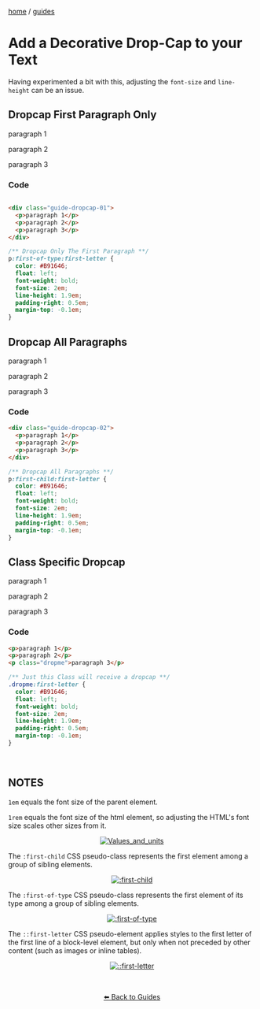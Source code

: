 
<p><a href="/">home</a> / <a href="/guides">guides</a></p>
<div class="rainbow-retro"></div>

# Add a Decorative Drop-Cap to your Text

Having experimented a bit with this, adjusting the `font-size` and `line-height` can be an issue.

## Dropcap First Paragraph Only


<div class="guide-dropcap-01">
  <p>paragraph 1</p>
  <p>paragraph 2</p>
  <p>paragraph 3</p>
</div>

### Code

```html

<div class="guide-dropcap-01">
  <p>paragraph 1</p>
  <p>paragraph 2</p>
  <p>paragraph 3</p>
</div>

```

```css
/** Dropcap Only The First Paragraph **/
p:first-of-type:first-letter {
  color: #B91646;
  float: left;
  font-weight: bold;
  font-size: 2em;
  line-height: 1.9em;
  padding-right: 0.5em;
  margin-top: -0.1em;
} 
```


## Dropcap All Paragraphs


<div class="guide-dropcap-02">
  <p>paragraph 1</p>
  <p>paragraph 2</p>
  <p>paragraph 3</p>
</div>

### Code

```html
<div class="guide-dropcap-02">
  <p>paragraph 1</p>
  <p>paragraph 2</p>
  <p>paragraph 3</p>
</div>

```

```css
/** Dropcap All Paragraphs **/
p:first-child:first-letter {
  color: #B91646;
  float: left;
  font-weight: bold;
  font-size: 2em;
  line-height: 1.9em;
  padding-right: 0.5em;
  margin-top: -0.1em;
}

```

## Class Specific Dropcap

<p>paragraph 1</p>
<p>paragraph 2</p>
<p class="dropme">paragraph 3</p>


### Code

```html
<p>paragraph 1</p>
<p>paragraph 2</p>
<p class="dropme">paragraph 3</p>

```

```css
/** Just this Class will receive a dropcap **/
.dropme:first-letter {
  color: #B91646;
  float: left;
  font-weight: bold;
  font-size: 2em;
  line-height: 1.9em;
  padding-right: 0.5em;
  margin-top: -0.1em;
}

```

<p class="spacers"> <br /></p>

## NOTES


`1em` equals the font size of the parent element. 

`1rem` equals the font size of the html element, so adjusting the HTML's font size scales other sizes from it.

<div align="center" >
  <a href="https://developer.mozilla.org/en-US/docs/Learn/CSS/Building_blocks/Values_and_units">
    <img src="https://img.shields.io/badge/Values_and_units-20232A.svg?logo=mdnwebdocs&logoColor=%233F8ED1?style=for-the-badge" alt="Values_and_units"/>
  </a>
</div>

The `:first-child` CSS pseudo-class represents the first element among a group of sibling elements.

<div align="center" >
  <a href="https://developer.mozilla.org/en-US/docs/Learn/CSS/Building_blocks/Values_and_units">
    <img src="https://img.shields.io/badge/%3Afirst--child-20232A.svg?logo=mdnwebdocs&logoColor=%233F8ED1&style=for-the-badge" alt=":first-child"/>
  </a>
</div>

The `:first-of-type` CSS pseudo-class represents the first element of its type among a group of sibling elements.

<div align="center" >
  <a href="https://developer.mozilla.org/en-US/docs/Web/CSS/:first-of-type">
    <img src="https://img.shields.io/badge/%3Afirst--of--type-20232A.svg?logo=mdnwebdocs&logoColor=%233F8ED1&style=for-the-badge" alt=":first-of-type"/>
  </a>
</div>


The `::first-letter` CSS pseudo-element applies styles to the first letter of the first line of a block-level element, but only when not preceded by other content (such as images or inline tables).

<div align="center" >
  <a href="https://developer.mozilla.org/en-US/docs/Web/CSS/::first-letter">
    <img src="https://img.shields.io/badge/%3A%3Afirst--letter-20232A.svg?logo=mdnwebdocs&logoColor=%233F8ED1&style=for-the-badge" alt="::first-letter"/>
  </a>
</div>


<p class="spacers"> <br /></p>
<div align="center" >
  <p>
    <a href="https://beau.sh/guides/">⬅️ Back to Guides</a>
  </p>
</div>
